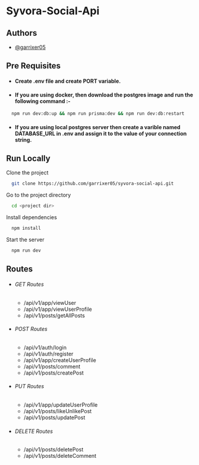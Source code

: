 
# Syvora-Social-Api


## Authors

- [@garrixer05](https://www.github.com/garrixer05)



## Pre Requisites
- #### Create .env file and create PORT variable.
- #### If you are using docker, then download the postgres image and run the following command :-

```bash
  npm run dev:db:up && npm run prisma:dev && npm run dev:db:restart
```

- #### If you are using local postgres server then create a varible named DATABASE_URL in .env and assign it to the value of your connection string.
## Run Locally

Clone the project

```bash
  git clone https://github.com/garrixer05/syvora-social-api.git
```

Go to the project directory

```bash
  cd <project dir>
```

Install dependencies

```bash
  npm install
```

Start the server

```bash
  npm run dev
```


## Routes

- ###### GET Routes
  - /api/v1/app/viewUser
  - /api/v1/app/viewUserProfile
  - /api/v1/posts/getAllPosts

- ###### POST Routes
  - /api/v1/auth/login
  - /api/v1/auth/register
  - /api/v1/app/createUserProfile
  - /api/v1/posts/comment
  - /api/v1/posts/createPost
- ###### PUT Routes
  - /api/v1/app/updateUserProfile
  - /api/v1/posts/likeUnlikePost
  - /api/v1/posts/updatePost
- ###### DELETE Routes
  - /api/v1/posts/deletePost
  - /api/v1/posts/deleteComment

